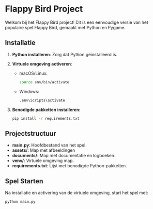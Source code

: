 # Flappy Bird Project

Welkom bij het Flappy Bird project! Dit is een eenvoudige versie van het populaire spel Flappy Bird, gemaakt met Python en Pygame.


## Installatie

1. **Python installeren**: Zorg dat Python geïnstalleerd is.

2. **Virtuele omgeving activeren**:
    - macOS/Linux:
        ```bash
        source env/bin/activate
        ```
    - Windows:
        ```bash
        .env\Scripts\activate
        ```
2. **Benodigde pakketten installeren**:
    ```bash
    pip install -r requirements.txt
    ```

## Projectstructuur

- **main.py**: Hoofdbestand van het spel.
- **assets/**: Map met afbeeldingen
- **documents/**: Map met documentatie en logboeken.
- **venv/**: Virtuele omgeving map.
- **requirements.txt**: Lijst met benodigde Python-pakketten.

## Spel Starten

Na installatie en activering van de virtuele omgeving, start het spel met:
```bash
python main.py

